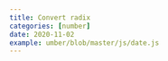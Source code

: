```yaml
---
title: Convert radix
categories: [number]
date: 2020-11-02
example: umber/blob/master/js/date.js
---
```

